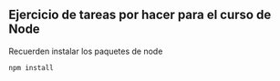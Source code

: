 ## Ejercicio de tareas por hacer para el curso de Node

Recuerden instalar los paquetes de node

```
npm install
```